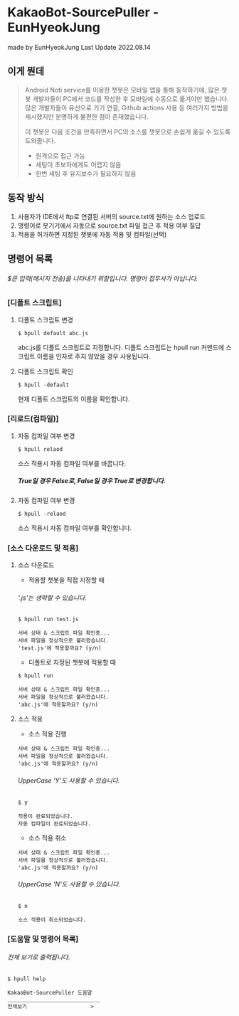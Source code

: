 KakaoBot-SourcePuller - EunHyeokJung
======================

made by EunHyeokJung
Last Update 2022.08.14

## 이게 뭔데

> Android Noti service를 이용한 챗봇은 모바일 앱을 통해 동작하기에, 많은 챗봇 개발자들이 PC에서 코드를 작성한 후 모바일에 수동으로 옮겨야만 했습니다. 많은 개발자들이 유선으로 기기 연결, Github actions 사용 등 여러가지 방법을 제시했지만 분명하게 불편한 점이 존재했습니다.
>
> 이 챗봇은 다음 조건을 만족하면서 PC의 소스를 챗봇으로 손쉽게 옮길 수 있도록 도와줍니다.  
>- 원격으로 접근 가능
>- 세팅이 초보자에게도 어렵지 않음
>- 한번 세팅 후 유지보수가 필요하지 않음

## 동작 방식

1. 사용자가 IDE에서 ftp로 연결된 서버의 source.txt에 원하는 소스 업로드
2. 명령어로 봇기기에서 자동으로 source.txt 파일 접근 후 적용 여부 질답
3. 적용을 허가하면 지정된 챗봇에 자동 적용 및 컴파일(선택)

## 명령어 목록

###### $은 입력(메시지 전송)을 나타내기 위함입니다. 명령어 접두사가 아닙니다.


### [디폴트 스크립트]

1. 디폴트 스크립트 변경

    ```
    $ hpull default abc.js
    ```
    abc.js를 디폴트 스크립트로 지정합니다.
    디폴트 스크립트는 hpull run 커맨드에 스크립트 이름을 인자로 주지 않았을 경우 사용됩니다.

2. 디폴트 스크립트 확인

    ```
    $ hpull -default
    ```
    현재 디폴트 스크립트의 이름을 확인합니다.


### [리로드(컴파일)]

1. 자동 컴파일 여부 변경

    ```
    $ hpull relaod
    ```
    소스 적용시 자동 컴파일 여부를 바꿉니다.
    ##### True일 경우 False로, False일 경우 True로 변경합니다.
    
2. 자동 컴파일 여부 변경

    ```
    $ hpull -relaod
    ```
    소스 적용시 자동 컴파일 여부를 확인합니다.


### [소스 다운로드 및 적용]

1. 소스 다운로드

    - 적용할 챗봇을 직접 지정할 때
    
    ###### '.js'는 생략할 수 있습니다.
    ```
    $ hpull run test.js
    ```
    
    ```
    서버 상태 & 스크립트 파일 확인중...
    서버 파일을 정상적으로 불러왔습니다.
    'test.js'에 적용할까요? (y/n)
    ```
   
    - 디폴트로 지정된 챗봇에 적용할 때
    
    ```
    $ hpull run
    ```
  
    ```
    서버 상태 & 스크립트 파일 확인중...
    서버 파일을 정상적으로 불러왔습니다.
    'abc.js'에 적용할까요? (y/n)
    ```
   
2. 소스 적용

    - 소스 적용 진행
    
    ```
    서버 상태 & 스크립트 파일 확인중...
    서버 파일을 정상적으로 불러왔습니다.
    'abc.js'에 적용할까요? (y/n)
    ```
    ###### UpperCase 'Y'도 사용할 수 있습니다.
    ```
    $ y
    ```
    ```
    적용이 완료되었습니다.
    자동 컴파일이 완료되었습니다.
    ```
  
    - 소스 적용 취소
    
    ```
    서버 상태 & 스크립트 파일 확인중...
    서버 파일을 정상적으로 불러왔습니다.
    'abc.js'에 적용할까요? (y/n)
    ```
    ###### UpperCase 'N'도 사용할 수 있습니다.
    ```
    $ n
    ```
    ```
    소스 적용이 취소되었습니다.
    ```


### [도움말 및 명령어 목록]

###### 전체 보기로 출력됩니다.

```
$ hpull help
```
```
KakaoBot-SourcePuller 도움말
_____________________________
전체보기                    >
```
    

